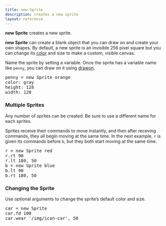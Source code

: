 ```yaml
---
title: new Sprite
description: creates a new sprite
layout: reference
---
```


**new Sprite** creates a new sprite.

**new Sprite** can create a blank object that you can draw on and create your own shapes. By default, a new sprite is an invisible 256 pixel square but you can change its [color](colors.html) and size to make a custom, visible canvas.  

Name the sprite by setting a variable.  Once the sprite has a variable
name like `penny`, you can draw on it using [drawon](drawon.html).

<pre class="jumbo">
penny = new Sprite <span data-dfnup="optional color">orange</span>
color: <span data-dfndown="color">gray</span>
height: <span data-dfn="height">128</span>
width: <span data-dfn="width">128</span>
</pre>

<script type="demo">
penny = null
setup ->
  remove penny
demo ->
  penny = new Sprite orange
  penny.speed 1
  penny.fd 50
  penny.pause 1
  sync penny, turtle
  penny.label 'sally &rarr;', 'left'
  penny.label 'original turtle', 'right'
</script>

### Multiple Sprites

Any number of sprites can be created.  Be sure to use a different
name for each sprites.

Sprites receive their commands to move instantly, and then
after receving commands, they all begin moving at the same time.
In the next example, `r` is given its commands before
`b`, but they both start moving at the same time.

<pre class="examp">
<span data-dfnright="for r">r = new Sprite red
r.rt 90
r.lt 180, 50</span>
<span data-dfnright="for b">b = new Sprite blue
b.lt 90
b.rt 180, 50</span>
</pre>

<script type="demo">
r = b = null
setup ->
  ht()
  remove r, b
  r = new Sprite red
  r.jump 0, -50
  b = new Sprite blue
  b.jump 0, -50
demo ->
  r.pause 1
  b.pause 1
  r.rt 90
  r.lt 180, 50
  b.lt 90
  b.rt 180, 50
</script>

### Changing the Sprite

Use optional arguments to change the sprite’s default color and size.

<pre class="examp">
car = new Sprite
car.fd 100
car.wear '/img/icon-car', 50
</pre>

<script type="demo">
car = null
setup ->
  remove car
demo ->
  car = new Sprite
  car.speed 1
  car.fd 50
  car.wear '/img/icon-car', 50
</script>



